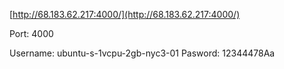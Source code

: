 [http://68.183.62.217:4000/](http://68.183.62.217:4000/)

Port: 4000

Username: ubuntu-s-1vcpu-2gb-nyc3-01
Pasword: 12344478Aa